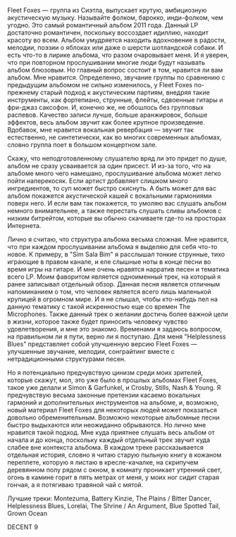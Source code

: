 Fleet Foxes — группа из Сиэтла, выпускает крутую, амбициозную акустическую музыку. Называйте фолком, барокко, инди-фолком, чем угодно. Это самый романтичный альбом 2011 года. Данный LP достаточно романтичен, поскольку воссоздает идиллию, находит красоту во всем. Альбом умудряется находить вдохновение в радости, мелодии, поэзии о яблоках или даже о шерсти шотландской собаки. И есть что-то в лирике альбома, что разом очаровывает меня. И я уверен, что при повторном прослушивании многие люди будут называть альбом блюзовым. Но главный вопрос состоит в том, нравится ли вам альбом. Мне нравится. Определенно, звучание группы по сравнению с предыдущим альбомом не сильно изменилось, у Fleet Foxes по-прежнему старый подход к акустическим партиям, внедряя такие инструменты, как фортепиано, струнные, флейты, сдвоенные гитары и фри-джаз саксофон. И, конечно же, не обошлось без групповых распевов. Качество записи лучше, больше аранжировок, больше эффектов, весь альбом звучит как более крупное произведение. Вдобавок, мне нравится вокальная ревербация — звучит так естественно, не синтетически, как во многих современных альбомах, словно группа поет в большом концертном зале.

Скажу, что неподготовленному слушателю вряд ли это придет по душе, альбом не сразу усваивается за один присест. И из-за того, что на альбоме много чего намешано, прослушивание альбома может легко пойти наперекосяк. Если артист добавляет слишком много ингредиентов, то суп может быстро скиснуть. А быть может для вас альбом покажется акустической кашей с вокальными гармониями поверх него. И если вам так покажется, то умоляю вас слушать альбом немного внимательнее, а также перестать слушать сливы альбомов с низким битрейтом, которые вы обычно скачиваете где-то на просторах Интернета.

Лично я считаю, что структура альбома весьма сложная. Мне нравится, что при каждом прослушивании альбома я выделяю для себя что-то новое. К примеру, в "Sim Sala Bim" я расслышал тонкие струнные, тихо играющие в правом канале, и еле слышные ноты в конце песни во время игры на гитаре. И мне очень нравятся нарратив песен и тематика всего LP. Моим фаворитом является одноименный трек, на который я ранее записывал отдельный обзор. Данная песня является отличным напоминанием о том, что человек является всего лишь маленькой крупицей в огромном мире. И я не слышал, чтобы кто-нибудь пел на данную тематику с такой искренностью еще со времен The Microphones. Также данный трек о желании достичь более важной цели в жизни, которое также будет приносить человеку чувство удовлетворения, и мне это знакомо. Временами я задаюсь вопросом, на правильном ли я пути, верно ли я поступаю. Для меня "Helplessness Blues" представляет собой улучшенную версию Fleet Foxes — улучшенные звучание, мелодии, сонграйтинг вместе с нетрадиционными структурами песен.

Но я потенциально предчувствую цинизм среди моих зрителей, которые скажут, мол, это уже было в прошлых альбомах Fleet Foxes, такое уже делали и Simon & Garfunkel, и Crosby, Stills, Nash & Young. Я предчувствую весьма законные претензии касаемо вокальных гармоний и дополнительных инструментов на альбоме, и, возможно, новый материал Fleet Foxes для некоторых людей может показаться довольно обременительным. Возможно некоторые альбомные песни быстро выдыхаются или неожиданно обрываются. Но лично мне нравится такой подход. Мне куда приятнее слушать весь альбом от начала и до конца, поскольку каждый отдельный трек звучит куда слабее вне контекста альбома. В каждом треке рассказывается отдельная история, словно я читаю старую пыльную книгу в кожаном переплете, которую я листаю в кресле-качалке, на скрипучем деревянном полу рядом с окном, в комнату проникает утренний свет, огонь в камине горит в пять метрах от меня, у моих ног сидит старая гончая, а я потягиваю травяной чай с мятой.

Лучшие треки: Montezuma, Battery Kinzie, The Plains / Bitter Dancer, Helplessness Blues, Lorelai, The Shrine / An Argument, Blue Spotted Tail, Grown Ocean

DECENT 9
